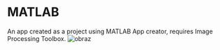 # MATLAB
An app created as a project using MATLAB App creator, requires Image Processing Toolbox.
![obraz](https://user-images.githubusercontent.com/95508827/144688039-99a40108-9811-4396-a195-92853d19cc8b.png)

